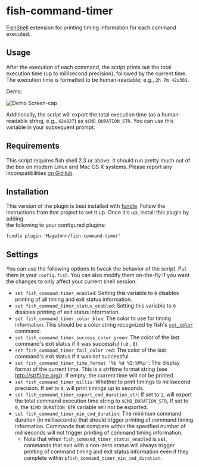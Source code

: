 # fish-command-timer

[FishShell](https://fishshell.com/) extension for printing timing information for each command executed.

## Usage

After the execution of each command, the script prints out the total
execution time (up to millisecond precision), followed by the current time. The
execution time is formatted to be human-readable; e.g., `2h 7m 42s301`.

Demo:

![Demo Screen-cap](https://github.com/jichu4n/bash-command-timer/raw/master/bash_command_timer_screenshot.gif)

Additionally, the script will export the total execution time (as a human-readable string, e.g., `42s027`) as `$CMD_DURATION_STR`. You can use this
variable in your subsequent prompt.

## Requirements

This script requires fish shell 2.3 or above. It should run pretty much out of
the box on modern Linux and Mac OS X systems. Please report any
incompatibilities [on GitHub](https://github.com/MageJohn/fish-command-timer/issues).

## Installation

This version of the plugin is best installed with [fundle](https://github.com/danhper/fundle).
Follow the instructions from that project to set it up. Once it's up, install this plugin by adding\
the following to your configured plugins:

```fish
fundle plugin 'MageJohn/fish-command-timer'
```

## Settings

You can use the following options to tweak the behavior of the script.
Put them in your `config.fish`.
You can also modify them on-the-fly if you want the changes to only affect your current shell session.

- `set fish_command_timer_enabled`: Setting this variable to `0` disables
  printing of all timing and exit status information.
- `set fish_command_timer_status_enabled`: Setting this variable to `0`
  disables printing of exit status information.
- `set fish_command_timer_color blue`: The color to use for timing information.
  This should be a color string recognized by fish's [`set_color`](http://fishshell.com/docs/current/commands.html#set_color) command.
- `set fish_command_timer_success_color green`: The color of the last command's exit
  status if it was successful (i.e., `0`).
- `set fish_command_timer_fail_color red`: The color of the last command's exit
  status if it was not successful.
- `set fish_command_timer_time_format '%b %d %I:%M%p'`: The display format of
  the current time. This is a strftime format string (see
  http://strftime.org/). If empty, the current time will not be printed.
- `set fish_command_timer_millis`: Whether to print timings to millisecond
  precision. If set to `0`, will print timings up to seconds.
- `set fish_command_timer_export_cmd_duration_str`: If set to `1`, will export
  the total command execution time string to `$CMD_DURATION_STR`, If set to `0`, the `$CMD_DURATION_STR` variable will not be exported.
- `set fish_command_timer_min_cmd_duration`: The minimum command duration (in
  milliseconds) that should trigger printing of command timing information.
  Commands that complete within the specified number of milliseconds will not
  trigger printing of command timing information.
  - Note that when `fish_command_timer_status_enabled` is set, commands that
    exit with a non-zero status will always trigger printing of command timing
    and exit status information even if they complete within
    `$fish_command_timer_min_cmd_duration`.
